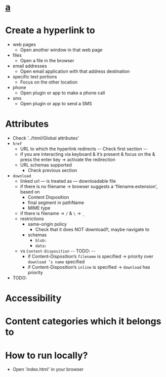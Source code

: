 # [a](https://developer.mozilla.org/en-US/docs/Web/HTML/Element/a)

# Create a hyperlink to
* web pages 
  * Open another window in that web page
* files
  * Open a file in the browser
* email addresses
  * Open email application with that address destination
* specific text portions
  * Focus on the other location
* phone 
  * Open plugin or app to make a phone call
* sms
  * Open plugin or app to send a SMS


# Attributes
* Check '../html/Global attributes'
* `href`
  * URL to which the hyperlink redirects -- Check first section --
  * if you are interacting via keyboard &  it’s present & focus on the <a> & press the enter key → activate the redirection
  * URL schemas supported
    * Check previous section
* `download`
  * linked url — is treated as — downloadable file
  * if there is no filename → browser suggests a 'filename.extension', based on 
    * Content Disposition
    * final segment in pathName
    * MIME type
  * if there is filename → `/` & `\` -> `_`
  * restrictions
    * same-origin policy
      * Check that it does NOT download!!, maybe navigate to
    * schemas
      * `blob:`
      * `data:`
  * vs `Content-Disposition` -- TODO: --
    * if Content-Disposition’s `filename` is specified → priority over `download ’s name` specified
    * if Content-Disposition’s `inline` is specified → `download` has priority
* TODO: 

# Accessibility


# Content categories which it belongs to


# How to run locally?
* Open 'index.html' in your browser 
